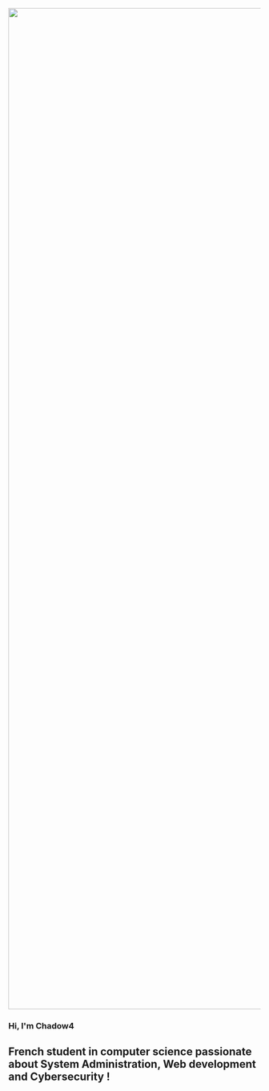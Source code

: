 <p align="center">
  <img width="2000px" src="http://chadow4.fr/baner.png">
</p>

### Hi, I'm Chadow4
## French student in computer science passionate about System Administration, Web development and Cybersecurity !

